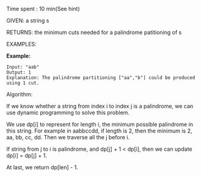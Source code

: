 Time spent :  10 min(See hint)

GIVEN: a string s

RETURNS: the minimum cuts needed for a palindrome patitioning of s

EXAMPLES:

**Example:**

```
Input: "aab"
Output: 1
Explanation: The palindrome partitioning ["aa","b"] could be produced using 1 cut.
```

Algorithm:

If we know whether a string from index i to index j is a palindrome, we can use dynamic programming to solve this problem.

We use dp[i] to represent for length i, the minimum possible palindrome in this string. For example in aabbccdd, if length is 2, then the minimum is 2, aa, bb, cc, dd. Then we traverse all the j before i.

If string from j to  i is palindrome, and dp[j] + 1 < dp[i], then we can update dp[i] = dp[j] + 1.

At last, we return dp[len] - 1.